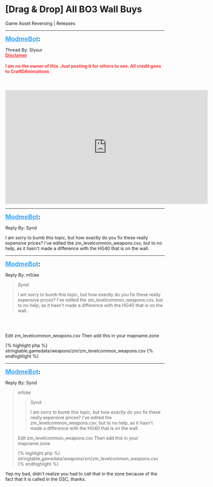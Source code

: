 # [Drag & Drop] All BO3 Wall Buys
Game Asset Reversing | Releases

---
<strong style="font-size: 1.4em;"><span style="text-decoration: underline;text-decoration-color: #34a7f9;"><span style="color:#34a7f9;">ModmeBot</span></span>:</strong>

<p>Thread By: Slysur<br /><span style="color:#ff3333;"><strong><span style="text-decoration: underline">Disclamer</span></strong></span><br /><br /><span style="color:#ff3333;"><strong>I am no the owner of this. Just posting it for others to see. All credit goes to CraftDAnimations</strong></span><br /><br /><br /><br /><span style="color:#ff3333;"><strong><iframe type="text/html" width="640" height="360" src="https://www.youtube.com/embed/rOZ6RgdIp_I" frameborder="0"></iframe></strong></span></p>

---
<strong style="font-size: 1.4em;"><span style="text-decoration: underline;text-decoration-color: #34a7f9;"><span style="color:#34a7f9;">ModmeBot</span></span>:</strong>

<p>Reply By: Synd<br /><p style="text-align:left;">I am sorry to bumb this topic, but how exactly do you fix these really expensive prices? I&#39;ve edited the zm_levelcommon_weapons.csv, but to no help, as it hasn&#39;t made a difference with the HG40 that is on the wall.</p></p>

---
<strong style="font-size: 1.4em;"><span style="text-decoration: underline;text-decoration-color: #34a7f9;"><span style="color:#34a7f9;">ModmeBot</span></span>:</strong>

<p>Reply By: m1cke<br /><blockquote><em>Synd</em><p style="text-align:left;">I am sorry to bumb this topic, but how exactly do you fix these really expensive prices? I&#39;ve edited the zm_levelcommon_weapons.csv, but to no help, as it hasn&#39;t made a difference with the HG40 that is on the wall.</p></blockquote><br /><br /><p style="text-align:left;">Edit zm_levelcommon_weapons.csv Then add this in your mapname.zone</p>{% highlight php %}
stringtable,gamedata/weapons/zm/zm_levelcommon_weapons.csv
{% endhighlight %}
</p>

---
<strong style="font-size: 1.4em;"><span style="text-decoration: underline;text-decoration-color: #34a7f9;"><span style="color:#34a7f9;">ModmeBot</span></span>:</strong>

<p>Reply By: Synd<br /><blockquote><em>m1cke</em><blockquote><em>Synd</em><p style="text-align:left;">I am sorry to bumb this topic, but how exactly do you fix these really expensive prices? I&#39;ve edited the zm_levelcommon_weapons.csv, but to no help, as it hasn&#39;t made a difference with the HG40 that is on the wall.</p></blockquote><p style="text-align:left;">Edit zm_levelcommon_weapons.csv Then add this in your mapname.zone</p>{% highlight php %}
stringtable,gamedata/weapons/zm/zm_levelcommon_weapons.csv
{% endhighlight %}
<br /></blockquote><p style="text-align:left;"></p><p style="text-align:left;">Yep my bad, didn&#39;t realize you had to call that in the zone because of the fact that it is called in the GSC, thanks.</p></p>
